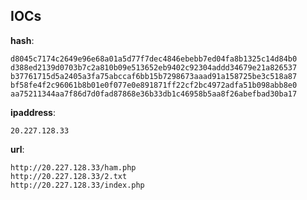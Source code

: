 
## IOCs

__hash__:

```text
d8045c7174c2649e96e68a01a5d77f7dec4846ebebb7ed04fa8b1325c14d84b0
d388ed2139d0703b7c2a810b09e513652eb9402c92304addd34679e21a826537
b37761715d5a2405a3fa75abccaf6bb15b7298673aaad91a158725be3c518a87
bf58fe4f2c96061b8b01e0f077e0e891871ff22cf2bc4972adfa51b098abb8e0
aa75211344aa7f86d7d0fad87868e36b33db1c46958b5aa8f26abefbad30ba17
```
__ipaddress__:

```text
20.227.128.33
```
__url__:

```text
http://20.227.128.33/ham.php
http://20.227.128.33/2.txt
http://20.227.128.33/index.php
```